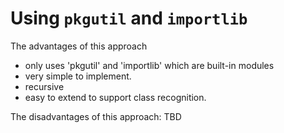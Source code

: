 # Using `pkgutil` and `importlib`

The advantages of this approach
* only uses 'pkgutil' and 'importlib' which are built-in modules
* very simple to implement.
* recursive
* easy to extend to support class recognition.

The disadvantages of this approach:
TBD
